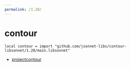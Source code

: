 ```yaml
---
permalink: /1.20/
---
```


# contour

```jsonnet
local contour = import "github.com/jsonnet-libs/contour-libsonnet/1.20/main.libsonnet"
```



* [projectcontour](projectcontour/index.md)